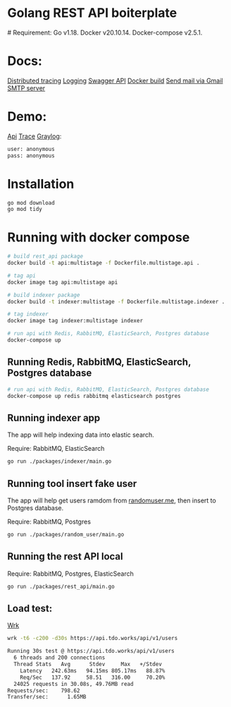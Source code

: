 <h1>Golang REST API boiterplate</h1>
# Requirement:
Go v1.18.
Docker v20.10.14.
Docker-compose v2.5.1.

# Docs:
[Distributed tracing](./_docs/tracing.md)
[Logging](./_docs/logging.md)
[Swagger API](./_docs/swagger.md)
[Docker build](./_docs/build.md)
[Send mail via Gmail SMTP server](./_docs/mail.md)

# Demo:
[Api](https://api.tdo.works/swagger/index.html#/)
[Trace](https://trace.tdo.works/)
[Graylog](https://graylog.tdo.works/):
```bash
user: anonymous
pass: anonymous
```

# Installation

```bash
go mod download
go mod tidy
```

# Running with docker compose

```bash
# build rest_api package
docker build -t api:multistage -f Dockerfile.multistage.api .

# tag api
docker image tag api:multistage api

# build indexer package
docker build -t indexer:multistage -f Dockerfile.multistage.indexer .

# tag indexer
docker image tag indexer:multistage indexer

# run api with Redis, RabbitMQ, ElasticSearch, Postgres database
docker-compose up
```

## Running Redis, RabbitMQ, ElasticSearch, Postgres database

```bash
# run api with Redis, RabbitMQ, ElasticSearch, Postgres database
docker-compose up redis rabbitmq elasticsearch postgres
```

## Running indexer app
The app will help indexing data into elastic search.

Require: RabbitMQ, ElasticSearch

```bash
go run ./packages/indexer/main.go
```

## Running tool insert fake user
The app will help get users ramdom from [randomuser.me](https://randomuser.me/api/), then insert to Postgres database.

Require: RabbitMQ, Postgres

```bash
go run ./packages/random_user/main.go
```

## Running the rest API local
Require: RabbitMQ, Postgres, ElasticSearch

```bash
go run ./packages/rest_api/main.go
```

## Load test:
[Wrk](https://github.com/wg/wrk)

```bash
wrk -t6 -c200 -d30s https://api.tdo.works/api/v1/users
```

```bash
Running 30s test @ https://api.tdo.works/api/v1/users
  6 threads and 200 connections
  Thread Stats   Avg      Stdev     Max   +/Stdev
    Latency   242.63ms   94.15ms 805.17ms   88.87%
    Req/Sec   137.92     58.51   316.00     70.20%
  24025 requests in 30.08s, 49.76MB read
Requests/sec:    798.62
Transfer/sec:      1.65MB
```
